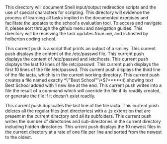 This directory will document Shell input/output redirection scripts and the use of special characters for scripting. This directory will evidence the process of learning all tasks implied in the documented exercises and facilitate the updates to the school's evaluation tool. To access and navigate it, please sort through the github menu and navigation guides. This directory will be receiving the task updates from me, and is hosted by holberton coding school.

This current push is a script that prints an output of a smiley.
This current push displays the content of the /etc/passwd file.
This current push displays the content of /etc/passwd and /etc/hosts.
This current push displays the last 10 lines of file /etc/passwd.
This current push displays the first 10 lines of the file /etc/passwd.
This current push displays the third line of the file iacta, which is in the current working directory.
This current push creates a file named exactly \*\\'"Best School"\'\\*$\?\*\*\*\*\*:i) showing text Best School added with 1 new line at the end.
This current push writes into a file the result of a command which will override the file if its readily created, or generate the file if it doesn't exist readily.

This current push duplicates the last line of the file iacta.
This current push deletes all the regular files (not directories) with a .js extension that are present in the current directory and all its subfolders.
This current push writes the number of directories and sub-directories in the current directory including hidden directories.
This urrent push displays the 10 newest files in the current directory at a rate of one file per line and sorted from the newest to the oldest.
